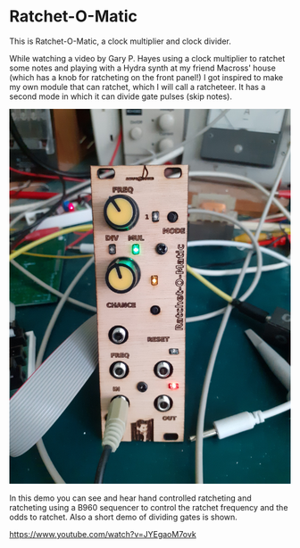 # Ratchet-O-Matic

This is Ratchet-O-Matic, a clock multiplier and clock divider.

While watching a video by Gary P. Hayes using a clock multiplier to ratchet some notes and playing with a Hydra synth at my friend Macross' house (which has a knob for ratcheting on the front panel!) I got inspired to make my own module that can ratchet, which I will call a ratcheteer.
It has a second mode in which it can divide gate pulses (skip notes).

![Ratchet-O-Matic ratcheteer](fotos/20240711_151741.jpg)

In this demo you can see and hear hand controlled ratcheting and ratcheting using a B960 sequencer to control the ratchet frequency and the odds to ratchet.
Also a short demo of dividing gates is shown.


https://www.youtube.com/watch?v=JYEgaoM7ovk
